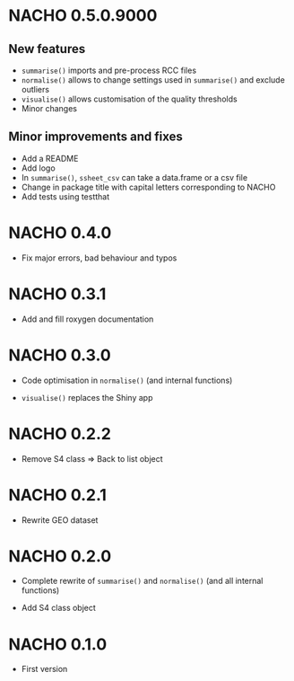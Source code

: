# NACHO 0.5.0.9000

## New features

* `summarise()` imports and pre-process RCC files
* `normalise()` allows to change settings used in `summarise()` and exclude outliers
* `visualise()` allows customisation of the quality thresholds
* Minor changes

## Minor improvements and fixes

* Add a README
* Add logo
* In `summarise()`, `ssheet_csv` can take a data.frame or a csv file
* Change in package title with capital letters corresponding to NACHO
* Add tests using testthat


# NACHO 0.4.0

* Fix major errors, bad behaviour and typos


# NACHO 0.3.1

* Add and fill roxygen documentation


# NACHO 0.3.0 

* Code optimisation in `normalise()` (and internal functions) 

* `visualise()` replaces the Shiny app


# NACHO 0.2.2

* Remove S4 class => Back to list object


# NACHO 0.2.1

* Rewrite GEO dataset


# NACHO 0.2.0

* Complete rewrite of `summarise()` and `normalise()` (and all internal functions)

* Add S4 class object


# NACHO 0.1.0

* First version
